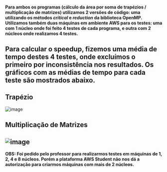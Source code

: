 #### Para ambos os programas (cálculo da área por soma de trapézios / multiplicação de matrizes) utilizamos 2 versões de código: uma utilizando os métodos _critical_ e _reduction_ da biblioteca OpenMP. Utilizamos também duas máquinas em ambiente AWS para os testes: uma com 1 núcleo onde foi feito 4 testes de cada programa, e outra com 2 núcleos onde realizamos 4 testes.
Para calcular o speedup, fizemos uma média de tempo destes 4 testes, onde excluímos o primeiro por inconsistência nos resultados. Os gráficos com as médias de tempo para cada teste são mostrados abaixo.
---
## Trapézio
![image](https://user-images.githubusercontent.com/16262291/200195733-ca1b9b23-bd57-4588-aaec-754a15d9ffcb.png)

## Multiplicação de Matrizes
![image](https://user-images.githubusercontent.com/16262291/200195874-96fa4384-2736-4c91-8b06-ab5a57d8436a.png)
---

__OBS: Foi pedido pelo professor para realizarmos testes em máquinas de 1, 2, 4 e 8 núcleos. Porém a plataforma AWS Student não nos dá a autorização para criarmos máquinas com mais de 2 núcleos.__
